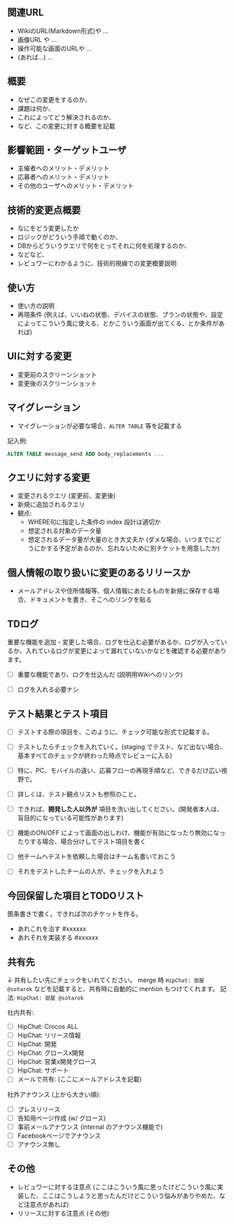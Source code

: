 ## 関連URL

* WikiのURL(Markdown形式)や ...
* 画像URL や ...
* 操作可能な画面のURLや ...
* (あれば...) ...


## 概要

* なぜこの変更をするのか、
* 課題は何か、
* これによってどう解決されるのか、
* など、この変更に対する概要を記載


## 影響範囲・ターゲットユーザ

* 主催者へのメリット・デメリット
* 応募者へのメリット・デメリット
* その他のユーザへのメリット・デメリット


## 技術的変更点概要

* なにをどう変更したか
* ロジックがどういう手順で動くのか、
* DBからどういうクエリで何をとってそれに何を処理するのか、
* などなど、
* レビュワーにわかるように、技術的視線での変更概要説明


## 使い方

* 使い方の説明
* 再現条件 (例えば、いいねの状態、デバイスの状態、プランの状態や、設定によってこういう風に使える、とかこういう画面が出てくる、とか条件があれば)


## UIに対する変更

* 変更前のスクリーンショット
* 変更後のスクリーンショット


## マイグレーション

* マイグレーションが必要な場合、`ALTER TABLE` 等を記載する

記入例:

```sql
ALTER TABLE message_send ADD body_replacements ...
```

## クエリに対する変更

* 変更されるクエリ (変更前、変更後)
* 新規に追加されるクエリ
* 観点:
    * WHERE句に指定した条件の index 設計は適切か
    * 想定される対象のデータ量
    * 想定されるデータ量が大量のとき大丈夫か (ダメな場合、いつまでにどうにかする予定があるのか、忘れないために別チケットを用意したか)


## 個人情報の取り扱いに変更のあるリリースか

* メールアドレスや住所情報等、個人情報にあたるものを新規に保存する場合、ドキュメントを書き、そこへのリンクを貼る


## TDログ

重要な機能を追加・変更した場合、ログを仕込む必要があるか、ログが入っているか、入れているログが変更によって漏れていないかなどを確認する必要があります。

* [ ] 重要な機能であり、ログを仕込んだ (説明用Wikiへのリンク)
* [ ] ログを入れる必要ナシ


## テスト結果とテスト項目

* [ ] テストする際の項目を、このように、チェック可能な形式で記載する。
* [ ] テストしたらチェックを入れていく。(staging でテスト、など出ない場合、基本すべてのチェックが終わった時点でレビューに入る)
* [ ] 特に、PC、モバイルの違い、応募フローの再現手順など、できるだけ広い視野で。
* [ ] 詳しくは、テスト観点リストも参照のこと。
* [ ] できれば、**開発した人以外が** 項目を洗い出してください。(開発者本人は、盲目的になっている可能性があります)
* [ ] 機能のON/OFF によって画面の出しわけ、機能が有効になったり無効になったりする場合、場合分けしてテスト項目を書く
* [ ] 他チームへテストを依頼した場合はチーム名書いておこう
* [ ] それをテストしたチームの人が、チェックを入れよう


## 今回保留した項目とTODOリスト

箇条書きで書く。できれば次のチケットを作る。

* あれこれを治す #xxxxxx
* あれそれを実装する #xxxxxx


## 共有先

↓ 共有したい先にチェックをいれてください。
merge 時
`HipChat: 部屋 @sotarok` などを記載すると、共有時に自動的に mention もつけてくれます。
記法: `HipChat: 部屋 @sotarok`

社内共有:

* [ ] HipChat: Crocos ALL
* [ ] HipChat: リリース情報
* [ ] HipChat: 開発
* [ ] HipChat: グロースx開発
* [ ] HipChat: 営業x開発グロース
* [ ] HipChat: サポート
* [ ] メールで共有: (ここにメールアドレスを記載)

社外アナウンス (上から大きい順):

* [ ] プレスリリース
* [ ] 告知用ページ作成 (w/ グロース)
* [ ] 事前メールアナウンス (internal のアナウンス機能で)
* [ ] Facebookページでアナウンス
* [ ] アナウンス無し

## その他

* レビュワーに対する注意点 (ここはこういう風に思ったけどこういう風に実装した、ここはこうしようと思ったんだけどこういう悩みがありやめた、など注意点があれば)
* リリースに対する注意点 (その他)

